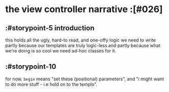 # the view controller narrative :[#026]


## :#storypoint-5 introduction

this holds all the ugly, hard-to read, and one-offy logic we need to
write partly because our templates are truly logic-less and partly because
what we're doing is so cool we need ad-hoc classes for it.



## :#storypoint-10

for now. `begin` means "set these (positional) parameters", and
"i might want to do more stuff - i.e hold on to the templo".
